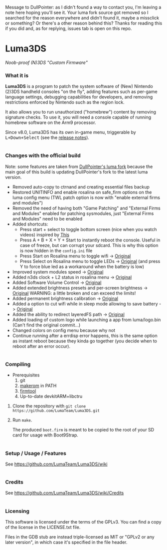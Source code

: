 Message to DullPointer: as I didn't found a way to contact you, I'm leaving a note here hoping you'll see it. Your luma fork source got removed so I searched for the reason everywhere and didn't found it, maybe a missclick or something? Or there's a other reason behind this? Thanks for reading this if you did and, as for replying, issues tab is open on this repo.

# Luma3DS
*Noob-proof (N)3DS "Custom Firmware"*

### What it is
**Luma3DS** is a program to patch the system software of (New) Nintendo (2)3DS handheld consoles "on the fly", adding features such as per-game language settings, debugging capabilities for developers, and removing restrictions enforced by Nintendo such as the region lock.

It also allows you to run unauthorized ("homebrew") content by removing signature checks.
To use it, you will need a console capable of running homebrew software on the Arm9 processor.

Since v8.0, Luma3DS has its own in-game menu, triggerable by <kbd>L+Down+Select</kbd> (see the [release notes](https://github.com/LumaTeam/Luma3DS/releases/tag/v8.0)).

#
### Changes with the official build
Note: some features are taken from [DullPointer's luma fork](https://github.com/DullPointer/Luma3DS) because the main goal of this build is updating DullPointer's fork to the latest luma version.

- Removed auto-copy to ctrnand and creating essential files backup
- Restored UNITINFO and enable rosalina on safe_firm options on the luma config menu (TWL patch option is now with "enable external firms and modules")
- Removed the need of having both "Game Patching" and "External Firms and Modules" enabled for patching sysmodules, just "External Firms and Modules" need to be enabled
- Added shortcuts:
  - Press start + select to toggle bottom screen (nice when you watch videos) inspired by [This](https://github.com/DullPointer/Luma3DS/commit/9fea831656446cbaa2b5b4f6364407bb1b35dee7)
  - Press A + B + X + Y + Start to instantly reboot the console. Useful in case of freeze, but can corrupt your sdcard. This is why this option is now hidden in the `config.ini` file
  - Press Start on Rosalina menu to toggle wifi -> [Original](https://github.com/DullPointer/Luma3DS/commit/c1a20558bed3d792d54069719a898006af20ba85)
  - Press Select on Rosalina menu to toggle LEDs -> [Original](https://github.com/DullPointer/Luma3DS/commit/fa70d374c00e39dee8b9ef54f60deb1da35a0c51) (and press Y to force blue led as a workaround when the battery is low)
- Improved system modules speed -> [Original](https://github.com/Core-2-Extreme/Luma3DS/commit/523b7f75d32e5795c67a16ecd45b28fe188bb08d)
- Added n3ds clock + L2 status in rosalina menu -> [Original](https://github.com/DullPointer/Luma3DS/commit/2dbfa8b5c9b719b7f3056691f54332f42da6de8d)
- Added Software Volume Control -> [Original](https://github.com/DullPointer/Luma3DS/commit/dc636d82492d1e87eb51785fa7f2a98617e7ece9)
- Added extended brightness presets and per-screen brightness -> [Original](https://github.com/DullPointer/Luma3DS/commit/83e8d471a377bc6960fae00d6694f5fe86dcca42) WARNING: a little broken and can exceed the limits!
- Added permanent brightness calibration -> [Original](https://github.com/DullPointer/Luma3DS/commit/0e67a667077f601680f74ddc10ef88a799a5a7ad)
- Added a option to cut wifi while in sleep mode allowing to save battery -> [Original](https://github.com/DullPointer/Luma3DS/commit/174ed486ab59bd249488c9035682fa7d058d1e80)
- Added the ability to redirect layeredFS path -> [Original](https://github.com/DeathChaos25/Luma3DS/commit/8f68d0a19d2ed80fb41bbe8499cb2b7b027e8a8c)
- Added loading of custom logo while launching a app from luma/logo.bin (Can't find the original commit...)
- Changed colors on config menu because why not
- Continue running after a errdisp error happens, this is the same option as instant reboot because they kinda go together (you decide when to reboot after an error occur).

#
### Compiling
* Prerequisites
    1. git
    2. [makerom](https://github.com/jakcron/Project_CTR) in PATH
    3. [firmtool](https://github.com/TuxSH/firmtool)
    4. Up-to-date devkitARM+libctru
1. Clone the repository with `git clone https://github.com/LumaTeam/Luma3DS.git`
2. Run `make`.

    The produced `boot.firm` is meant to be copied to the root of your SD card for usage with Boot9Strap.

#
### Setup / Usage / Features
See https://github.com/LumaTeam/Luma3DS/wiki

#
### Credits
See https://github.com/LumaTeam/Luma3DS/wiki/Credits

#
### Licensing
This software is licensed under the terms of the GPLv3. You can find a copy of the license in the LICENSE.txt file.

Files in the GDB stub are instead triple-licensed as MIT or "GPLv2 or any later version", in which case it's specified in the file header.
